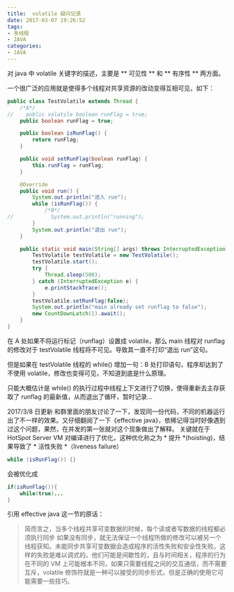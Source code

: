 ```yaml
---
title:	volatile 疑问记录
date: 2017-03-07 19:26:52
tags: 
- 多线程
- JAVA
categories: 
- JAVA
---
```




对 java 中 volatile 关键字的描述，主要是 ** 可见性 ** 和 ** 有序性 ** 两方面。

一个很广泛的应用就是使得多个线程对共享资源的改动变得互相可见，如下：

```java
public class TestVolatile extends Thread {
    /*A*/
//    public volatile boolean runFlag = true;
    public boolean runFlag = true;

    public boolean isRunFlag() {
        return runFlag;
    }

    public void setRunFlag(boolean runFlag) {
        this.runFlag = runFlag;
    }

    @Override
    public void run() {
        System.out.println("进入 run");
        while (isRunFlag()) {
            /*B*/
//            System.out.println("running");
        }
        System.out.println("退出 run");
    }

    public static void main(String[] args) throws InterruptedException {
        TestVolatile testVolatile = new TestVolatile();
        testVolatile.start();
        try {
            Thread.sleep(500);
        } catch (InterruptedException e) {
            e.printStackTrace();
        }
        testVolatile.setRunFlag(false);
        System.out.println("main already set runflag to false");
        new CountDownLatch(1).await();
    }
}
```
在 A 处如果不将运行标记（runflag）设置成 volatile，那么 main 线程对 runflag 的修改对于 testVolatile 线程将不可见。导致其一直不打印“退出 run”这句。

但是如果在 testVolatile 线程的 while() 增加一句：B 处打印语句，程序却达到了不使用 volatile，修改也变得可见，不知道到底是什么原理。

只能大概估计是 while() 的执行过程中线程上下文进行了切换，使得重新去主存获取了 runflag 的最新值，从而退出了循环，暂时记录...

2017/3/8 日更新
和群里面的朋友讨论了一下，发现同一份代码，不同的机器运行出了不一样的效果。又仔细翻阅了一下《effective java》，依稀记得当时好像遇到过这个问题，果然，在并发的第一张就对这个现象做出了解释。
关键就在于 HotSpot Server VM 对编译进行了优化，这种优化称之为 * 提升 *(hoisting)，结果导致了 * 活性失败 *（liveness failure）

```java
while (isRunFlag()) {}
```
会被优化成

```java
if(isRunFlag()){
	while(true)...
}
```
引用 effective java 这一节的原话：
> 简而言之，当多个线程共享可变数据的时候，每个读或者写数据的线程都必须执行同步
> 如果没有同步，就无法保证一个线程所做的修改可以被另一个线程获知。未能同步共享可变数据会造成程序的活性失败和安全性失败。这样的失败是难以调式的。他们可能是间歇性的，且与时间相关，程序的行为在不同的 VM 上可能根本不同，如果只需要线程之间的交互通信，而不需要互斥，volatile 修饰符就是一种可以接受的同步形式，但是正确的使用它可能需要一些技巧。




